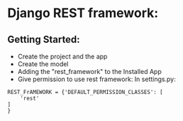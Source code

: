 # Django REST framework:

## Getting Started:
* Create the project and the app
* Create the model
* Adding the "rest_framework" to the Installed App
* Give permission to use rest framework:  In settings.py:
```
REST_FrAMEWORK = {'DEFAULT_PERMISSION_CLASSES': [
    'rest'
]
}
```
